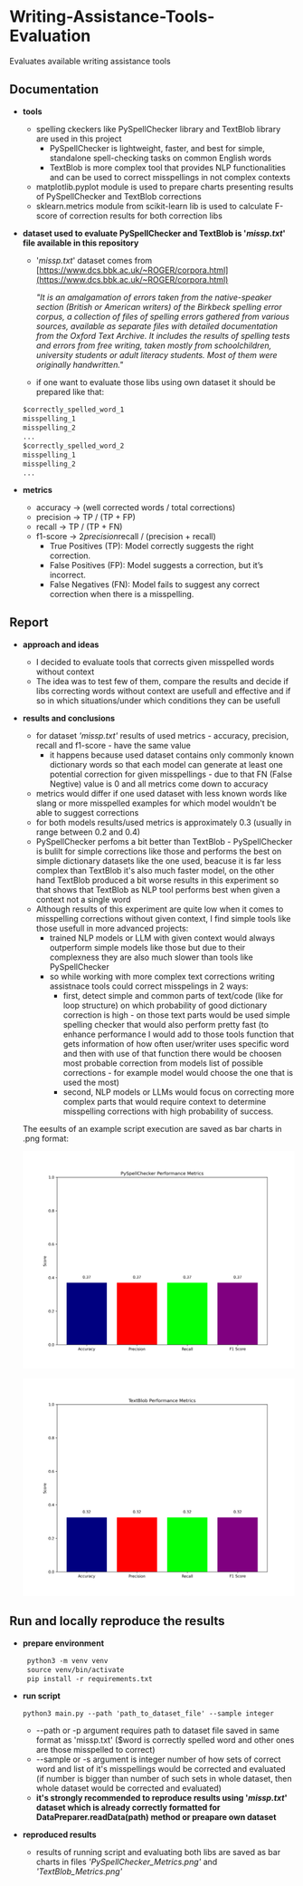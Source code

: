 # Writing-Assistance-Tools-Evaluation
Evaluates available writing assistance tools


## Documentation 
* __tools__
    - spelling ckeckers like PySpellChecker library and TextBlob library are used in this project
        - PySpellChecker is lightweight, faster, and best for simple, standalone spell-checking tasks on common English words
        - TextBlob is more complex tool that provides NLP functionalities and can be used to correct misspellings in not complex contexts
    - matplotlib.pyplot module is used to prepare charts presenting results of PySpellChecker and TextBlob corrections
    - sklearn.metrics module from scikit-learn lib is used to calculate F-score of correction results for both correction libs

* __dataset used to evaluate PySpellChecker and TextBlob is '_missp.txt_' file available in this repository__
    - '_missp.txt_' dataset comes from [https://www.dcs.bbk.ac.uk/~ROGER/corpora.html](https://www.dcs.bbk.ac.uk/~ROGER/corpora.html)

        _"It is an amalgamation of errors taken from the native-speaker section (British or American writers) of the Birkbeck spelling error corpus, a collection of files of spelling errors gathered from various sources, available as separate files with detailed documentation from the Oxford Text Archive. It includes the results of spelling tests and errors from free writing, taken mostly from schoolchildren, university students or adult literacy students. Most of them were originally handwritten."_
    - if one want to evaluate those libs using own dataset it should be prepared like that:
    ```shell
    $correctly_spelled_word_1
    misspelling_1
    misspelling_2
    ...
    $correctly_spelled_word_2
    misspelling_1
    misspelling_2
    ...
    ```

* __metrics__
    - accuracy -> (well corrected words / total corrections)
    - precision -> TP / (TP + FP)
    - recall -> TP / (TP + FN)
    - f1-score -> 2*precision*recall / (precision + recall)
      - True Positives (TP): Model correctly suggests the right correction.
      - False Positives (FP): Model suggests a correction, but it’s incorrect.
      - False Negatives (FN): Model fails to suggest any correct correction when there is a misspelling.


## Report 

*  __approach and ideas__
    - I decided to evaluate tools that corrects given misspelled words without context
    - The idea was to test few of them, compare the results and decide if libs correcting words without context are usefull and effective and if so in which situations/under which conditions they can be usefull

* __results and conclusions__
    - for dataset _'missp.txt'_ results of used metrics - accuracy, precision, recall and f1-score - have the same value
        - it happens because used dataset contains only commonly known dictionary words so that each model can generate at least one potential correction for given misspellings - due to that FN (False Negtive) value is 0 and all metrics come down to accuracy
    - metrics would differ if one used dataset with less known words like slang or more misspelled examples for which model wouldn't be able to suggest corrections
    - for both models results/used metrics is approximately 0.3 (usually in range between 0.2 and 0.4)
    - PySpellChecker perfoms a bit better than TextBlob - PySpellChecker is bulilt for simple corrections like those and performs the best on simple dictionary datasets like the one used, beacuse it is far less complex than TextBlob it's also much faster model, on the other hand TextBlob produced a bit worse results in this experiment so that shows that TextBlob as NLP tool performs best when given a context not a single word
    - Although results of this experiment are quite low when it comes to misspelling corrections without given context, I find simple tools like those usefull in more advanced projects:
        - trained NLP models or LLM with given context would always outperform simple models like those but due to their complexness they are also much slower than tools like PySpellChecker
        - so while working with more complex text corrections writing assistnace tools could correct misspelings in 2 ways:
            - first, detect simple and common parts of text/code (like for loop structure) on which probability of good dictionary correction is high - on those text parts would be used simple spelling checker that would also perform pretty fast (to enhance performance I would add to those tools function that gets information of how often user/writer uses specific word and then with use of that function there would be choosen most probable correction from models list of possible corrections - for example model would choose the one that is used the most)
            - second, NLP models or LLMs would focus on correcting more complex parts that would require context to determine misspelling corrections with high probability of success.

    The eesults of an example script execution are saved as bar charts in .png format: 
   
    ![PySpellChecker_Metrics.png](PySpellChecker_Metrics.png)
    
    ![TextBlob_Metrics.png](TextBlob_Metrics.png)


## Run and locally reproduce the results

* __prepare environment__

   ```shell
    python3 -m venv venv
    source venv/bin/activate
    pip install -r requirements.txt
    ```

* __run script__
    ```shell
    python3 main.py --path 'path_to_dataset_file' --sample integer
    ```
    - --path or -p argument requires path to dataset file saved in same format as 'missp.txt'
    ($word is correctly spelled word and other ones are those misspelled to correct)
    - --sample or -s argument is integer number of how sets of correct word and list of it's misspellings would be corrected and evaluated
    (if number is bigger than number of such sets in whole dataset, then whole dataset would be corrected and evaluated)
    - __it's strongly recommended to reproduce results using '_missp.txt_' dataset which is already correctly formatted for DataPreparer.readData(path) method or preapare own dataset__

* __reproduced results__
    - results of running script and evaluating both libs are saved as bar charts in files _'PySpellChecker_Metrics.png'_ and _'TextBlob_Metrics.png'_
